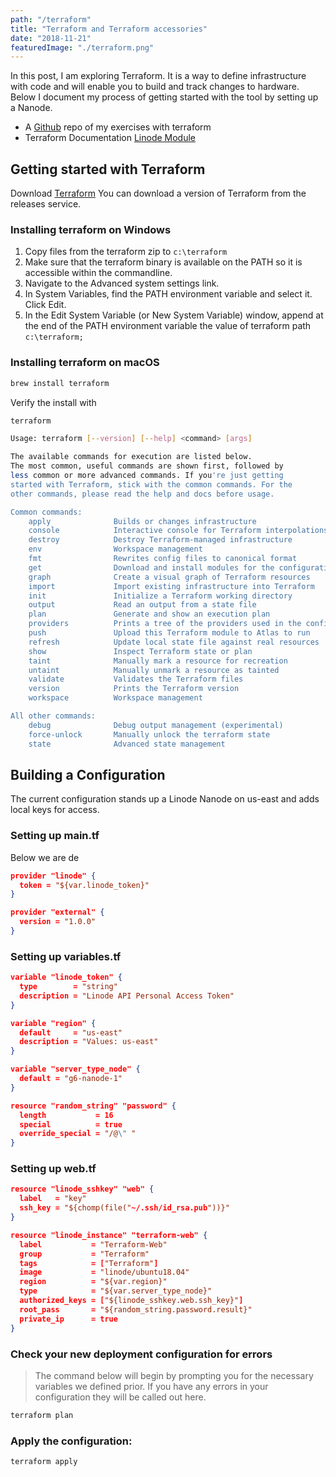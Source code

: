 ```yaml
---
path: "/terraform"
title: "Terraform and Terraform accessories"
date: "2018-11-21"
featuredImage: "./terraform.png"
---
```


In this post, I am exploring Terraform. It is a way to define infrastructure with code and will enable you to build and track changes to hardware. Below I document my process of getting started with the tool by setting up a Nanode.

- A [Github](https://github.com/grahamplata/terraform) repo of my exercises with terraform
- Terraform Documentation [Linode Module](https://www.terraform.io/docs/providers/linode/)

## Getting started with Terraform

Download [Terraform](https://www.terraform.io/downloads.html) You can download a version of Terraform from the releases service.

### Installing terraform on Windows

1. Copy files from the terraform zip to `c:\terraform`
2. Make sure that the terraform binary is available on the PATH so it is accessible within the commandline.
3. Navigate to the Advanced system settings link.
4. In System Variables, find the PATH environment variable and select it. Click Edit.
5. In the Edit System Variable (or New System Variable) window, append at the end of the PATH environment variable the value of terraform path `c:\terraform;`

### Installing terraform on macOS

```bash
brew install terraform
```

Verify the install with

```bash
terraform
```

```bash
Usage: terraform [--version] [--help] <command> [args]

The available commands for execution are listed below.
The most common, useful commands are shown first, followed by
less common or more advanced commands. If you're just getting
started with Terraform, stick with the common commands. For the
other commands, please read the help and docs before usage.

Common commands:
    apply              Builds or changes infrastructure
    console            Interactive console for Terraform interpolations
    destroy            Destroy Terraform-managed infrastructure
    env                Workspace management
    fmt                Rewrites config files to canonical format
    get                Download and install modules for the configuration
    graph              Create a visual graph of Terraform resources
    import             Import existing infrastructure into Terraform
    init               Initialize a Terraform working directory
    output             Read an output from a state file
    plan               Generate and show an execution plan
    providers          Prints a tree of the providers used in the configuration
    push               Upload this Terraform module to Atlas to run
    refresh            Update local state file against real resources
    show               Inspect Terraform state or plan
    taint              Manually mark a resource for recreation
    untaint            Manually unmark a resource as tainted
    validate           Validates the Terraform files
    version            Prints the Terraform version
    workspace          Workspace management

All other commands:
    debug              Debug output management (experimental)
    force-unlock       Manually unlock the terraform state
    state              Advanced state management
```

## Building a Configuration

The current configuration stands up a Linode Nanode on us-east and adds local keys for access.

### Setting up main.tf

Below we are de

```JSON
provider "linode" {
  token = "${var.linode_token}"
}

provider "external" {
  version = "1.0.0"
}
```

### Setting up variables.tf

```JSON
variable "linode_token" {
  type        = "string"
  description = "Linode API Personal Access Token"
}

variable "region" {
  default     = "us-east"
  description = "Values: us-east"
}

variable "server_type_node" {
  default = "g6-nanode-1"
}

resource "random_string" "password" {
  length           = 16
  special          = true
  override_special = "/@\" "
}
```

### Setting up web.tf

```JSON
resource "linode_sshkey" "web" {
  label   = "key"
  ssh_key = "${chomp(file("~/.ssh/id_rsa.pub"))}"
}

resource "linode_instance" "terraform-web" {
  label           = "Terraform-Web"
  group           = "Terraform"
  tags            = ["Terraform"]
  image           = "linode/ubuntu18.04"
  region          = "${var.region}"
  type            = "${var.server_type_node}"
  authorized_keys = ["${linode_sshkey.web.ssh_key}"]
  root_pass       = "${random_string.password.result}"
  private_ip      = true
}
```

### Check your new deployment configuration for errors

> The command below will begin by prompting you for the necessary variables we defined prior. If you have any errors in your configuration they will be called out here.

```bash
terraform plan
```

### Apply the configuration:

```bash
terraform apply
```

